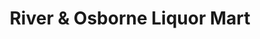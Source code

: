 ---
title: "River & Osborne Liquor Mart"
url: /winnipeg/river-and-osborne-liquor-mart/
shop: alcohol
---